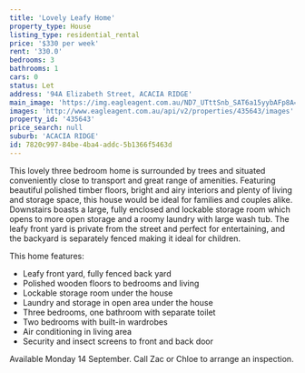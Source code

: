 ```yaml
---
title: 'Lovely Leafy Home'
property_type: House
listing_type: residential_rental
price: '$330 per week'
rent: '330.0'
bedrooms: 3
bathrooms: 1
cars: 0
status: Let
address: '94A Elizabeth Street, ACACIA RIDGE'
main_image: 'https://img.eagleagent.com.au/ND7_UTttSnb_SAT6a15yybAFp8A=/1280x854/smart/https://s3-us-west-2.amazonaws.com/eagleagent-orig/images/6826361/416611113-image-M.jpg'
images: 'http://www.eagleagent.com.au/api/v2/properties/435643/images'
property_id: '435643'
price_search: null
suburb: 'ACACIA RIDGE'
id: 7820c997-84be-4ba4-addc-5b1366f5463d
---
```

This lovely three bedroom home is surrounded by trees and situated conveniently close to transport and great range of amenities. Featuring beautiful polished timber floors, bright and airy interiors and plenty of living and storage space, this house would be ideal for families and couples alike. Downstairs boasts a large, fully enclosed and lockable storage room which opens to more open storage and a roomy laundry with large wash tub. The leafy front yard is private from the street and perfect for entertaining, and the backyard is separately fenced making it ideal for children.

This home features:
*  Leafy front yard, fully fenced back yard
*  Polished wooden floors to bedrooms and living
*  Lockable storage room under the house
*  Laundry and storage in open area under the house
*  Three bedrooms, one bathroom with separate toilet
*  Two bedrooms with built-in wardrobes
*  Air conditioning in living area
*  Security and insect screens to front and back door

Available Monday 14 September. Call Zac or Chloe to arrange an inspection.